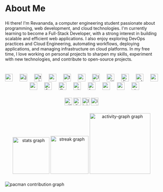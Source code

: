 <h1 align="left">About Me</h1>

###

<p align="left">Hi there! I'm Revananda, a computer engineering student passionate about programming, web development, and cloud technologies. I'm currently learning to become a Full-Stack Developer, with a strong interest in building scalable and efficient web applications. I also enjoy exploring DevOps practices and Cloud Engineering, automating workflows, deploying applications, and managing infrastructure on cloud platforms. In my free time, I love working on personal projects to sharpen my skills, experiment with new technologies, and contribute to open-source projects.</p>

###

<br clear="both">

<div align="center">
  <img src="https://skillicons.dev/icons?i=gcp" height="25" alt="googlecloud logo"  />
  <img width="15" />
  <img src="https://skillicons.dev/icons?i=js" height="25" alt="javascript logo"  />
  <img width="15" />
  <img src="https://skillicons.dev/icons?i=tailwind" height="25" alt="tailwindcss logo"  />
  <img width="15" />
  <img src="https://skillicons.dev/icons?i=react" height="25" alt="react logo"  />
  <img width="15" />
  <img src="https://skillicons.dev/icons?i=ts" height="25" alt="typescript logo"  />
  <img width="15" />
  <img src="https://skillicons.dev/icons?i=sass" height="25" alt="sass logo"  />
  <img width="15" />
  <img src="https://skillicons.dev/icons?i=linux" height="25" alt="linux logo"  />
  <img width="15" />
  <img src="https://skillicons.dev/icons?i=gitlab" height="25" alt="gitlab logo"  />
  <img width="15" />
  <img src="https://skillicons.dev/icons?i=firebase" height="25" alt="firebase logo"  />
  <img width="15" />
  <img src="https://skillicons.dev/icons?i=ai" height="25" alt="adobeillustrator logo"  />
  <img width="15" />
  <img src="https://skillicons.dev/icons?i=arduino" height="25" alt="arduino logo"  />
  <img width="15" />
  <img src="https://skillicons.dev/icons?i=css" height="25" alt="css logo"  />
  <img width="15" />
  <img src="https://skillicons.dev/icons?i=figma" height="25" alt="figma logo"  />
  <img width="15" />
  <img src="https://skillicons.dev/icons?i=flutter" height="25" alt="flutter logo"  />
  <img width="15" />
  <img src="https://skillicons.dev/icons?i=git" height="25" alt="git logo"  />
  <img width="15" />
  <img src="https://skillicons.dev/icons?i=kubernetes" height="25" alt="kubernetes logo"  />
  <img width="15" />
  <img src="https://skillicons.dev/icons?i=powershell" height="25" alt="powershell logo"  />
  <img width="15" />
  <img src="https://skillicons.dev/icons?i=supabase" height="25" alt="supabase logo"  />
  <img width="15" />
  <img src="https://skillicons.dev/icons?i=stackoverflow" height="25" alt="stackoverflow logo"  />
</div>

###

<div align="center">
  <img src="https://img.shields.io/static/v1?message=GitLab&logo=gitlab&label=&color=FC6D26&logoColor=white&labelColor=&style=for-the-badge" height="25" alt="gitlab logo"  />
  <img src="https://img.shields.io/static/v1?message=Discord&logo=discord&label=&color=7289DA&logoColor=white&labelColor=&style=for-the-badge" height="25" alt="discord logo"  />
  <img src="https://img.shields.io/static/v1?message=LinkedIn&logo=linkedin&label=&color=0077B5&logoColor=white&labelColor=&style=for-the-badge" height="25" alt="linkedin logo"  />
  <img src="https://img.shields.io/static/v1?message=Instagram&logo=instagram&label=&color=E4405F&logoColor=white&labelColor=&style=for-the-badge" height="25" alt="instagram logo"  />
</div>

###

<div align="center">
  <img src="https://github-readme-stats.vercel.app/api?username=RevanandaXD&hide_title=true&hide_rank=false&show_icons=true&include_all_commits=false&count_private=false&disable_animations=false&theme=tokyonight&locale=en&hide_border=true&order=1" height="121" alt="stats graph"  />
  <img src="https://streak-stats.demolab.com?user=RevanandaXD&locale=en&mode=weekly&theme=tokyonight&hide_border=true&border_radius=5&date_format=M%20j%5B,%20Y%5D&order=3" height="125" alt="streak graph"  />
  <img src="https://github-readme-activity-graph.vercel.app/graph?username=RevanandaXD&radius=12&theme=tokyo-night&area=true&order=5&hide_border=true&hide_title=true" height="200" alt="activity-graph graph"  />
</div>

###

<picture>
  <source media="(prefers-color-scheme: dark)" srcset="https://raw.githubusercontent.com/RevanandaXD/RevanandaXD/output/pacman-contribution-graph-dark.svg">
  <source media="(prefers-color-scheme: light)" srcset="https://raw.githubusercontent.com/RevanandaXD/RevanandaXD/output/pacman-contribution-graph.svg">
  <img alt="pacman contribution graph" src="https://raw.githubusercontent.com/RevanandaXD/RevanandaXD/output/pacman-contribution-graph.svg">
</picture>

###

